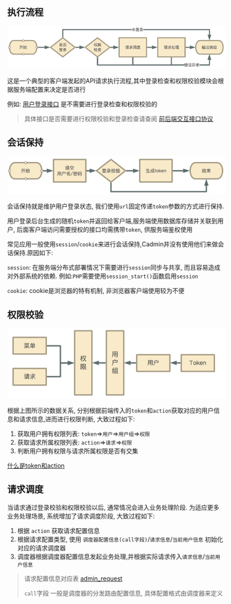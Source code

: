 ## 执行流程

![执行流程](./_media/process.jpg)

这是一个典型的客户端发起的API请求执行流程,其中登录检查和权限校验模块会根据服务端配置来决定是否进行

例如: [用户登录接口](api/init?id=系统登录) 是不需要进行登录检查和权限校验的

> 具体接口是否需要进行权限校验和登录检查请查阅 [前后端交互接口协议](api/README)

## 会话保持

![登录过程](./_media/login.jpg)

会话保持就是维护用户登录状态, 我们使用`url`固定传递`token`参数的方式进行保持. 

用户登录后台生成的随机`token`并返回给客户端,服务端使用数据库存储并关联到用户, 后面客户端访问需要授权的接口均需携带`token`, 供服务端鉴权使用

常见应用一般使用`session`/`cookie`来进行会话保持,Cadmin并没有使用他们来做会话保持.原因如下:

`session`: 在服务端分布式部署情况下需要进行`session`同步与共享, 而且容易造成对外部系统的依赖. 例如:`PHP`需要使用`session_start()`函数启用`session`

`cookie`: cookie是浏览器的特有机制, 非浏览器客户端使用较为不便

## 权限校验

![数据关联](./_media/relation.jpg)

根据上图所示的数据关系, 分别根据前端传入的`token`和`action`获取对应的用户信息和请求信息,进而进行权限判断, 大致过程如下:

1. 获取用户拥有权限列表: `token`=>`用户`=>`用户组`=>`权限`
2. 获取请求所属权限列表: `action`=>`请求`=>`权限`
3. 判断用户拥有权限与请求所属权限是否有交集

[什么是token和action](api/README)

## 请求调度

当请求通过登录校验和权限校验以后, 通常情况会进入业务处理阶段. 为适应更多业务处理场景, 系统增加了请求调度阶段, 大致过程如下:

1. 根据 `action` 获取请求配置信息
2. 根据请求配置类型, 使用 `调度器配置信息(call字段)`/`请求信息`/`当前用户信息` 初始化对应的请求调度器
3. 调度器根据调度器配置信息发起业务处理,并根据实际请求传入`请求信息`/`当前用户信息`

> 请求配置信息对应表 [admin_request](server/db)
>
> `call`字段 一般是调度器的分发路由配置信息, 具体配置格式由调度器来定义